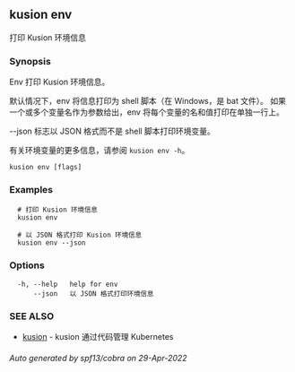## kusion env

打印 Kusion 环境信息

### Synopsis

Env 打印 Kusion 环境信息。

默认情况下，env 将信息打印为 shell 脚本（在 Windows，是 bat 文件）。
如果一个或多个变量名作为参数给出，env 将每个变量的名和值打印在单独一行上。

--json 标志以 JSON 格式而不是 shell 脚本打印环境变量。

有关环境变量的更多信息，请参阅 `kusion env -h`。

```
kusion env [flags]
```

### Examples

```
  # 打印 Kusion 环境信息
  kusion env
  
  # 以 JSON 格式打印 Kusion 环境信息
  kusion env --json
```

### Options

```
  -h, --help   help for env
      --json   以 JSON 格式打印环境信息
```

### SEE ALSO

* [kusion](kusion.md)	 - kusion 通过代码管理 Kubernetes

###### Auto generated by spf13/cobra on 29-Apr-2022
